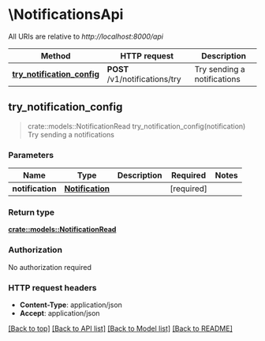 # \NotificationsApi

All URIs are relative to *http://localhost:8000/api*

Method | HTTP request | Description
------------- | ------------- | -------------
[**try_notification_config**](NotificationsApi.md#try_notification_config) | **POST** /v1/notifications/try | Try sending a notifications



## try_notification_config

> crate::models::NotificationRead try_notification_config(notification)
Try sending a notifications

### Parameters


Name | Type | Description  | Required | Notes
------------- | ------------- | ------------- | ------------- | -------------
**notification** | [**Notification**](Notification.md) |  | [required] |

### Return type

[**crate::models::NotificationRead**](NotificationRead.md)

### Authorization

No authorization required

### HTTP request headers

- **Content-Type**: application/json
- **Accept**: application/json

[[Back to top]](#) [[Back to API list]](../README.md#documentation-for-api-endpoints) [[Back to Model list]](../README.md#documentation-for-models) [[Back to README]](../README.md)

